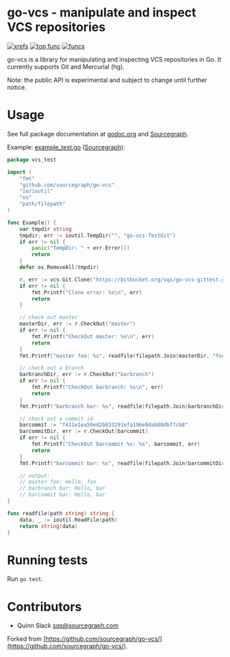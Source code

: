 go-vcs - manipulate and inspect VCS repositories
================================================

[![xrefs](https://sourcegraph.com/api/repos/github.com/sourcegraph/go-vcs/badges/xrefs.png)](https://sourcegraph.com/github.com/sourcegraph/go-vcs)
[![top func](https://sourcegraph.com/api/repos/github.com/sourcegraph/go-vcs/badges/top-func.png)](https://sourcegraph.com/github.com/sourcegraph/go-vcs)
[![funcs](https://sourcegraph.com/api/repos/github.com/sourcegraph/go-vcs/badges/funcs.png)](https://sourcegraph.com/github.com/sourcegraph/go-vcs)

go-vcs is a library for manipulating and inspecting VCS repositories in Go. It currently supports
Git and Mercurial (hg).

Note: the public API is experimental and subject to change until further notice.


Usage
=====

See full package documentation at
[godoc.org](http://godoc.org/github.com/sourcegraph/go-vcs) and
[Sourcegraph](https://sourcegraph.com/github.com/sourcegraph/go-vcs).

Example: [example_test.go](https://github.com/sourcegraph/go-vcs/blob/master/example_test.go) ([Sourcegraph](https://sourcegraph.com/github.com/sourcegraph/go-vcs/tree/master/example_test.go)):

```go
package vcs_test

import (
	"fmt"
	"github.com/sourcegraph/go-vcs"
	"io/ioutil"
	"os"
	"path/filepath"
)

func Example() {
	var tmpdir string
	tmpdir, err := ioutil.TempDir("", "go-vcs-TestGit")
	if err != nil {
		panic("TempDir: " + err.Error())
		return
	}
	defer os.RemoveAll(tmpdir)

	r, err := vcs.Git.Clone("https://bitbucket.org/sqs/go-vcs-gittest.git", tmpdir)
	if err != nil {
		fmt.Printf("Clone error: %s\n", err)
		return
	}

	// check out master
	masterDir, err := r.CheckOut("master")
	if err != nil {
		fmt.Printf("CheckOut master: %s\n", err)
		return
	}
	fmt.Printf("master foo: %s", readfile(filepath.Join(masterDir, "foo")))

	// check out a branch
	barbranchDir, err := r.CheckOut("barbranch")
	if err != nil {
		fmt.Printf("CheckOut barbranch: %s\n", err)
		return
	}
	fmt.Printf("barbranch bar: %s", readfile(filepath.Join(barbranchDir, "bar")))

	// check out a commit id
	barcommit := "f411e1ea59ed2b833291efa196e8dab80dbf7cb8"
	barcommitDir, err := r.CheckOut(barcommit)
	if err != nil {
		fmt.Printf("CheckOut barcommit %s: %s", barcommit, err)
		return
	}
	fmt.Printf("barcommit bar: %s", readfile(filepath.Join(barcommitDir, "bar")))

	// output:
	// master foo: Hello, foo
	// barbranch bar: Hello, bar
	// barcommit bar: Hello, bar
}

func readfile(path string) string {
	data, _ := ioutil.ReadFile(path)
	return string(data)
}
```


Running tests
=============

Run `go test`.


Contributors
============

* Quinn Slack <sqs@sourcegraph.com>

Forked from [https://github.com/sourcegraph/go-vcs/](https://github.com/sourcegraph/go-vcs/).

